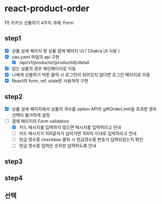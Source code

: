 # react-product-order

FE 카카오 선물하기 4주차 과제: Form

## step1

- [x] 상품 상세 페이지 및 상품 결제 페이지 UI ( Chakra UI 사용 )
- [x] oas.yaml 파일의 api 구현
  - [x] /api/v1/products/{productId}/detail
- [x] 없는 상품의 경우 메인페이지로 이동
- [x] 나에게 선물하기 버튼 클릭 시 로그인이 되어있지 않다면 로그인 페이지로 이동
- [x] React의 form, ref, state만 사용하여 구현

## step2

- [x] 상품 상세 페이지에서 상품의 개수를 option API의 giftOrderLimit을 초과한 경우 선택이 불가하게 설정
- [ ] 결제 페이지의 Form validation
  - [x] 카드 메시지를 입력하지 않으면 메시지를 입력하라고 안내
  - [ ] 카드 메시지가 100글자가 넘어가면 100자 이내로 입력하라고 안내
  - [ ] 현금 영수증 checkbox 클릭 시 현금영수증 번호가 입력되었는지 확인
  - [ ] 현금 영수증 입력은 숫자만 입력하도록 안내

## step3

## step4

## 선택
